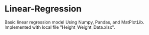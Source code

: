 # Linear-Regression
Basic linear regression model Using Numpy, Pandas, and MatPlotLib. Implemented with local file "Height_Weight_Data.xlsx".
